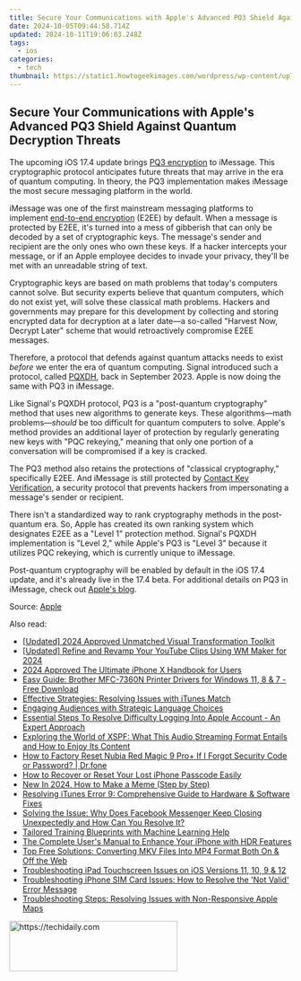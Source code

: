 ```yaml
---
title: Secure Your Communications with Apple's Advanced PQ3 Shield Against Quantum Decryption Threats
date: 2024-10-05T09:44:58.714Z
updated: 2024-10-11T19:06:03.248Z
tags:
  - ios
categories:
  - tech
thumbnail: https://static1.howtogeekimages.com/wordpress/wp-content/uploads/2024/02/52763018018_14074323db_o.jpg
---
```


## Secure Your Communications with Apple's Advanced PQ3 Shield Against Quantum Decryption Threats

The upcoming iOS 17.4 update brings [PQ3 encryption](https://security.apple.com/blog/imessage-pq3/) to iMessage. This cryptographic protocol anticipates future threats that may arrive in the era of quantum computing. In theory, the PQ3 implementation makes iMessage the most secure messaging platform in the world.

 iMessage was one of the first mainstream messaging platforms to implement [end-to-end encryption](https://extra-hints.techidaily.com/new-13-creative-ways-to-save-and-store-online-audio-broadcasts/) (E2EE) by default. When a message is protected by E2EE, it's turned into a mess of gibberish that can only be decoded by a set of cryptographic keys. The message's sender and recipient are the only ones who own these keys. If a hacker intercepts your message, or if an Apple employee decides to invade your privacy, they'll be met with an unreadable string of text.

 Cryptographic keys are based on math problems that today's computers cannot solve. But security experts believe that quantum computers, which do not exist yet, will solve these classical math problems. Hackers and governments may prepare for this development by collecting and storing encrypted data for decryption at a later date—a so-called "Harvest Now, Decrypt Later" scheme that would retroactively compromise E2EE messages.

 Therefore, a protocol that defends against quantum attacks needs to exist _before_ we enter the era of quantum computing. Signal introduced such a protocol, called [PQXDH](https://signal.org/blog/pqxdh/), back in September 2023\. Apple is now doing the same with PQ3 in iMessage.

 Like Signal's PQXDH protocol, PQ3 is a "post-quantum cryptography" method that uses new algorithms to generate keys. These algorithms—math problems—_should_ be too difficult for quantum computers to solve. Apple's method provides an additional layer of protection by regularly generating new keys with "PQC rekeying," meaning that only one portion of a conversation will be compromised if a key is cracked.

 The PQ3 method also retains the protections of "classical cryptography," specifically E2EE. And iMessage is still protected by [Contact Key Verification](https://support.apple.com/en-us/HT213465), a security protocol that prevents hackers from impersonating a message's sender or recipient.

 There isn't a standardized way to rank cryptography methods in the post-quantum era. So, Apple has created its own ranking system which designates E2EE as a "Level 1" protection method. Signal's PQXDH implementation is "Level 2," while Apple's PQ3 is "Level 3" because it utilizes PQC rekeying, which is currently unique to iMessage.

 Post-quantum cryptography will be enabled by default in the iOS 17.4 update, and it's already live in the 17.4 beta. For additional details on PQ3 in iMessage, check out [Apple's blog](https://security.apple.com/blog/imessage-pq3/).

 Source: [Apple](https://security.apple.com/blog/imessage-pq3/)

<ins class="adsbygoogle"
     style="display:block"
     data-ad-format="autorelaxed"
     data-ad-client="ca-pub-7571918770474297"
     data-ad-slot="1223367746"></ins>

<ins class="adsbygoogle"
     style="display:block"
     data-ad-client="ca-pub-7571918770474297"
     data-ad-slot="8358498916"
     data-ad-format="auto"
     data-full-width-responsive="true"></ins>

<span class="atpl-alsoreadstyle">Also read:</span>
<div><ul>
<li><a href="https://fox-cloud.techidaily.com/updated-2024-approved-unmatched-visual-transformation-toolkit/"><u>[Updated] 2024 Approved Unmatched Visual Transformation Toolkit</u></a></li>
<li><a href="https://youtube-tips.techidaily.com/ed-refine-and-revamp-your-youtube-clips-using-wm-maker-for-2024/"><u>[Updated] Refine and Revamp Your YouTube Clips Using WM Maker for 2024</u></a></li>
<li><a href="https://fox-links.techidaily.com/2024-approved-the-ultimate-iphone-x-handbook-for-users/"><u>2024 Approved The Ultimate iPhone X Handbook for Users</u></a></li>
<li><a href="https://win-dash.techidaily.com/easy-guide-brother-mfc-7360n-printer-drivers-for-windows-11-8-and-7-free-download/"><u>Easy Guide: Brother MFC-7360N Printer Drivers for Windows 11, 8 & 7 - Free Download</u></a></li>
<li><a href="https://os-tips.techidaily.com/effective-strategies-resolving-issues-with-itunes-match/"><u>Effective Strategies: Resolving Issues with iTunes Match</u></a></li>
<li><a href="https://extra-lessons.techidaily.com/engaging-audiences-with-strategic-language-choices/"><u>Engaging Audiences with Strategic Language Choices</u></a></li>
<li><a href="https://os-tips.techidaily.com/essential-steps-to-resolve-difficulty-logging-into-apple-account-an-expert-approach/"><u>Essential Steps To Resolve Difficulty Logging Into Apple Account - An Expert Approach</u></a></li>
<li><a href="https://discover-community.techidaily.com/exploring-the-world-of-xspf-what-this-audio-streaming-format-entails-and-how-to-enjoy-its-content/"><u>Exploring the World of XSPF: What This Audio Streaming Format Entails and How to Enjoy Its Content</u></a></li>
<li><a href="https://techidaily.com/how-to-factory-reset-nubia-red-magic-9-proplus-if-i-forgot-security-code-or-password-drfone-by-drfone-reset-android-reset-android/"><u>How to Factory Reset Nubia Red Magic 9 Pro+ If I Forgot Security Code or Password? | Dr.fone</u></a></li>
<li><a href="https://os-tips.techidaily.com/how-to-recover-or-reset-your-lost-iphone-passcode-easily/"><u>How to Recover or Reset Your Lost iPhone Passcode Easily</u></a></li>
<li><a href="https://meme-emoji.techidaily.com/new-in-2024-how-to-make-a-meme-step-by-step/"><u>New In 2024, How to Make a Meme (Step by Step)</u></a></li>
<li><a href="https://os-tips.techidaily.com/resolving-itunes-error-9-comprehensive-guide-to-hardware-and-software-fixes/"><u>Resolving iTunes Error 9: Comprehensive Guide to Hardware & Software Fixes</u></a></li>
<li><a href="https://os-tips.techidaily.com/solving-the-issue-why-does-facebook-messenger-keep-closing-unexpectedly-and-how-can-you-resolve-it/"><u>Solving the Issue: Why Does Facebook Messenger Keep Closing Unexpectedly and How Can You Resolve It?</u></a></li>
<li><a href="https://tech-hub.techidaily.com/tailored-training-blueprints-with-machine-learning-help/"><u>Tailored Training Blueprints with Machine Learning Help</u></a></li>
<li><a href="https://os-tips.techidaily.com/the-complete-users-manual-to-enhance-your-iphone-with-hdr-features/"><u>The Complete User's Manual to Enhance Your iPhone with HDR Features</u></a></li>
<li><a href="https://media-tips.techidaily.com/top-free-solutions-converting-mkv-files-into-mp4-format-both-on-and-off-the-web/"><u>Top Free Solutions: Converting MKV Files Into MP4 Format Both On & Off the Web</u></a></li>
<li><a href="https://os-tips.techidaily.com/troubleshooting-ipad-touchscreen-issues-on-ios-versions-11-10-9-and-12/"><u>Troubleshooting iPad Touchscreen Issues on iOS Versions 11, 10, 9 & 12</u></a></li>
<li><a href="https://os-tips.techidaily.com/troubleshooting-iphone-sim-card-issues-how-to-resolve-the-not-valid-error-message/"><u>Troubleshooting iPhone SIM Card Issues: How to Resolve the 'Not Valid' Error Message</u></a></li>
<li><a href="https://os-tips.techidaily.com/troubleshooting-steps-resolving-issues-with-non-responsive-apple-maps/"><u>Troubleshooting Steps: Resolving Issues with Non-Responsive Apple Maps</u></a></li>
</ul></div>

<!-- affiliate ads begin -->
<a href="https://aligracehair.sjv.io/c/5597632/1868586/19272" target="_top" id="1868586">
  <img src="//a.impactradius-go.com/display-ad/19272-1868586" border="0" alt="https://techidaily.com" width="300" height="90"/>
</a>
<img height="0" width="0" src="https://aligracehair.sjv.io/i/5597632/1868586/19272" style="position:absolute;visibility:hidden;" border="0" />
<!-- affiliate ads end -->

